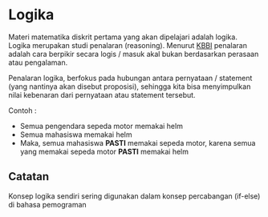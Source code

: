 # Logika

Materi matematika diskrit pertama yang akan dipelajari adalah logika. Logika merupakan studi penalaran (reasoning). Menurut [KBBI](https://kamuslengkap.id/kamus/kbbi/arti-kata/penalaran/) penalaran adalah cara berpikir secara logis / masuk akal bukan berdasarkan perasaan atau pengalaman.

Penalaran logika, berfokus pada hubungan antara pernyataan / statement (yang nantinya akan disebut proposisi), sehingga kita bisa menyimpulkan nilai kebenaran dari pernyataan atau statement tersebut.

Contoh : 

* Semua pengendara sepeda motor memakai helm
* Semua mahasiswa memakai helm
* Maka, semua mahasiswa **PASTI** memakai sepeda motor, karena semua yang memakai sepeda motor **PASTI** memakai helm


## Catatan

Konsep logika sendiri sering digunakan dalam konsep percabangan (if-else) di bahasa pemograman